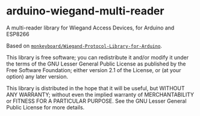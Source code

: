 # arduino-wiegand-multi-reader
A multi-reader library for Wiegand Access Devices, for Arduino and ESP8266

Based on [`monkeyboard/Wiegand-Protocol-Library-for-Arduino`](https://github.com/monkeyboard/Wiegand-Protocol-Library-for-Arduino).


This library is free software; you can redistribute it and/or modify it under the terms of the GNU Lesser General Public License as published by the Free Software Foundation; either version 2.1 of the License, or (at your option) any later version.

This library is distributed in the hope that it will be useful, but WITHOUT ANY WARRANTY; without even the implied warranty of MERCHANTABILITY or FITNESS FOR A PARTICULAR PURPOSE. See the GNU Lesser General Public License for more details.
